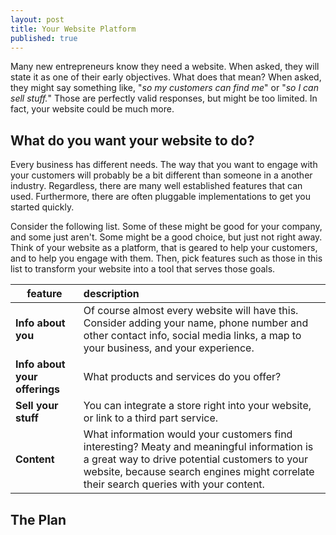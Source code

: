 ```yaml
---
layout: post
title: Your Website Platform
published: true
---
```





Many new entrepreneurs know they need a website.  When asked, they will state it as one of their early objectives.  What does that mean?  When asked, they might say something like, "_so my customers can find me_" or "_so I can sell stuff._"  Those are perfectly valid responses, but might be too limited.  In fact, your website could be much more.

## What do you want your website to do?

Every business has different needs. The way that you want to engage with your customers will probably be a bit different than someone in a another industry. Regardless, there are many well established features that can used. Furthermore, there are often pluggable implementations to get you started quickly.

Consider the following list.  Some of these might be good for your company, and some just aren't. Some might be a good choice, but just not right away.  Think of your website as a platform, that is geared to help your customers, and to help you engage with them. Then, pick features such as those in this list to transform your website into a tool that serves those goals.

<table class='feature-table'><thead>
  <tr>
    <th>feature</th>
    <th style="text-align: left">description</th>
  </tr>
</thead><tbody>
  <tr>
    <td><strong>Info about you</strong></td>
    <td>Of course almost every website will have this. Consider adding your name, phone number and other contact info, social media links, a map to your business, and your experience.</td>
  </tr>
  <tr>
    <td><strong>Info about your offerings</strong></td>
    <td>What products and services do you offer?</td>
  </tr>
  <tr>
    <td><strong>Sell your stuff</strong></td>
    <td>You can integrate a store right into your website, or link to a third part service.</td>
  </tr>
  <tr>
    <td><strong>Content</strong></td>
    <td>What information would your customers find interesting?  Meaty and meaningful information is a great way to drive potential customers to your website, because search engines might correlate their search queries with your content.</td>
  </tr>
</tbody></table>

## The Plan
